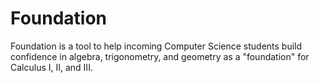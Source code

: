 # Foundation
Foundation is a tool to help incoming Computer Science students build confidence in algebra, trigonometry, and geometry as a "foundation" for Calculus I, II, and III.
